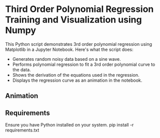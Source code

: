 # Third Order Polynomial Regression Training and Visualization using Numpy
This Python script demonstrates 3rd order polynomial regression using Matplotlib in a Jupyter Notebook. Here's what the script does:
- Generates random noisy data based on a sine wave.
- Performs polynomial regression to fit a 3rd order polynomial curve to the data.
- Shows the derivation of the equations used in the regression.
- Displays the regression curve as an animation in the notebook.

## Animation
[](https://github.com/mechamind/Regression-Training-and-Visualization-using-Numpy/blob/main/images/animation_training.gif?raw=true)


## Requirements
Ensure you have Python installed on your system.
pip install -r requirements.txt
